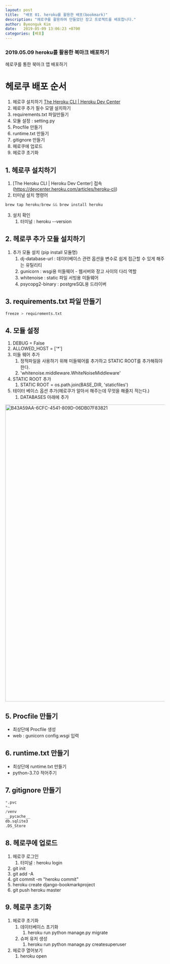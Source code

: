 ```yaml
---
layout: post
title:  "배포 01. heroku를 활용한 배포(bookmark)"
description: "헤로쿠를 활용하여 만들었던 장고 프로젝트를 배포합니다."
author: Byeonguk Kim
date:   2019-05-09 13:06:23 +0700
categories: [배포]
---
```


### 2019.05.09 heroku를 활용한 북마크 배포하기

헤로쿠를 통한 북마크 앱 배포하기

# 헤로쿠 배포 순서

1. 헤로쿠 설치하기 [The Heroku CLI | Heroku Dev Center](https://devcenter.heroku.com/articles/heroku-cli)
2. 헤로쿠 추가 필수 모델 설치하기
3. requirements.txt 파일만들기
4. 모듈 설정 : setting.py
5. Procfile 만들기
6. runtime.txt 만들기
7. gitignore 만들기
8. 헤로쿠에 업로드
9. 헤로쿠 초기화

## 1. 헤로쿠 설치하기

1. [The Heroku CLI | Heroku Dev Center] 접속(https://devcenter.heroku.com/articles/heroku-cli)
2. 터미널 설치 명령어

```python
brew tap heroku/brew && brew install heroku 
```
3. 설치 확인
    1. 터미널 : heroku --version

## 2. 헤로쿠 추가 모듈 설치하기

1. 추가 모듈 설치 (pip install 모듈명)
    1. dj-database-url : 데이터베이스 관련 옵션을  변수로 쉽게 접근할 수 있게 해주는 유틸리티
    2. gunicorn : wsgi용 미들웨어 - 웹서버와 장고 사이의 다리 역할
    3. whitenoise : static 파일 서빙용 미들웨어
    4. psycopg2-binary : postgreSQL용 드라이버

## 3. requirements.txt 파일 만들기

```python
freeze > requirements.txt
```

## 4. 모듈 설정

1. DEBUG = False
2. ALLOWED_HOST = ['*']
3. 미들 웨어 추가
    1. 정적파일을 사용하기 위해 미들웨어를 추가하고 STATIC ROOT를 추가해줘야 한다.
    2. 'whitenoise.middleware.WhiteNoiseMiddleware'
4. STATIC ROOT 추가
    1. STATIC ROOT = os.path.join(BASE_DIR, 'staticfiles')
5. 테이터  베이스 옵션 추가(헤로쿠가 알아서 해주는데 무엇을 해줄지 적는다.)
    1. DATABASES 아래에 추가

<img width="935" alt="B43A59AA-6CFC-4541-809D-06DB07F83821" src="https://user-images.githubusercontent.com/46436843/57416632-dc874400-723b-11e9-8d62-862eabbbe05a.png">


## 5. Procfile 만들기

* 최상단에 Procfile 생성
* web : gunicorn config.wsgi 입력

## 6. runtime.txt 만들기

* 최상단에 runtime.txt 만들기
* python-3.7.0 적어주기

## 7. gitignore 만들기


```python
*.pvc
*~
/venv
__pycache__
db.sqlite3
.DS_Store
```

## 8. 헤로쿠에 업로드

1. 헤로쿠 로그인
    1. 터미널 :  heroku login
2. git init
3. git add -A
4. git commit -m "heroku commit"
5. heroku create django-bookmarkproject
6. git push heroku master

## 9. 헤로쿠 초기화

1. 헤로쿠 초기화
    1. 데이터베이스 초기화
        1. heroku run python manage.py migrate
    2. 슈퍼 유저 생성
        1. heroku run python manage.py createsuperuser
2. 헤로쿠 열어보기
    1. heroku open